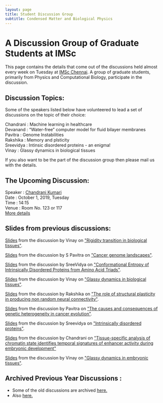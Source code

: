 ```yaml
---
layout: page
title: Student Discussion Group  
subtitle: Condensed Matter and Biological Physics
---
```

# A Discussion Group of Graduate Students at IMSc

This page contains the details that come out of the discussions held almost every week on Tuesday at [IMSc Chennai](https://www.imsc.res.in/). A group of graduate students, primarily from Physics and Computational Biology, participate in the discussion.

## Discussion Topics:

Some of the speakers listed below have volunteered to lead a set of discussions on the topic of their choice:

Chandrani	:	Machine learning in healthcare   
Devanand	:	“Water-free” computer model for fluid bilayer membranes  
Pavitra		:	Genome Instabilities  
Rakshika  : Memory and plsticity  
Sreevidya	:	Intinsic disordered proteins - an enigma!  
Vinay		  :	Glassy dynamics in biological tissues  

If you also want to be the part of the discussion group then please mail us with the details.

## The Upcoming Discussion:
Speaker :      [Chandrani Kumari](https://www.imsc.res.in/chandrani_kumari)  
Date    :      October 1, 2019, Tuesday  
Time    :      14:15   
Venue   :      Room No. 123 or 117  
[More details](https://vinayphys.github.io/discussion2019/2019/10/lipid_classification_ML)


## Slides from previous discussions:

[Slides](https://github.com/vinayphys/discussion2019/blob/master/slides/vinay_discussion2019_3.pdf) from the discussion by Vinay on ["Rigidity transition in biological tissues"](https://vinayphys.github.io/discussion2019/2019/09/Rigidity_transition). 

[Slides](https://github.com/vinayphys/discussion2019/blob/master/slides/cancer_Genome_landscape_pavitra.pdf) from the discussion by S Pavitra on ["Cancer genome landscapes"](https://vinayphys.github.io/discussion2019/2019/09/cancer_genome_landscape). 

[Slides](https://github.com/vinayphys/discussion2019/blob/master/slides/Conformational_Entropy_of_IDP_SreeVidya.pdf) from the discussion by SreeVidya on ["Conformational Entropy of Intrinsically Disordered Proteins from Amino Acid Triads"](https://vinayphys.github.io/discussion2019/2019/09/conformational_entropy_of_IDP). 


[Slides](https://github.com/vinayphys/discussion2019/blob/master/slides/vinay_discussion2019_2.pdf) from the discussion by Vinay on ["Glassy dynamics in biological tissues"](https://vinayphys.github.io/discussion2019/2019/08/glassy_dynamics_embryonic_tissues-II). 

[Slides](https://github.com/vinayphys/discussion2019/blob/master/slides/genomic_instability.pdf) from the discussion by Rakshika on ["The role of structural plasticity in producing non random neural connectivity"](https://vinayphys.github.io/discussion2019/2019/08/memory).

[Slides](https://github.com/vinayphys/discussion2019/blob/master/slides/genomic_instability.pdf) from the discussion by Pavitra on ["The causes and consequences of genetic heterogeneity in cancer evolution"](https://vinayphys.github.io/discussion2019/2019/07/genomic_instability).  

[Slides](https://github.com/vinayphys/discussion2019/blob/master/slides/IDPs-Intro_Sreevidya.pdf) from the discussion by Sreevidya on ["Intrinsically disordered proteins"](https://vinayphys.github.io/discussion2019/2019/07/intrinsically_disordered_proteins).

[Slides](https://github.com/vinayphys/discussion2019/blob/master/slides/Chandrani_discussion.pdf) from the discussion by Chandrani on ["Tissue-specific analysis of chromatin state identifies temporal signatures of enhancer activity during embryonic development"](https://vinayphys.github.io/discussion2019/2019/07/enhancer_activity_during_embryonic_development-II)

[Slides](https://github.com/vinayphys/discussion2019/blob/master/slides/vinay_discussion2019_1.pdf) from the discussion by Vinay on ["Glassy dynamics in embryonic tissues"](https://vinayphys.github.io/discussion2019/2019/06/glassy_dynamics_embryonic_tissues). 


  

## Archived Previous Year Discussions :  
* Some of the old discussions are archived [here.](https://www.imsc.res.in/~kamalt/discussions.html)
* Also [here.](https://vinayphys.github.io/discussion/)

